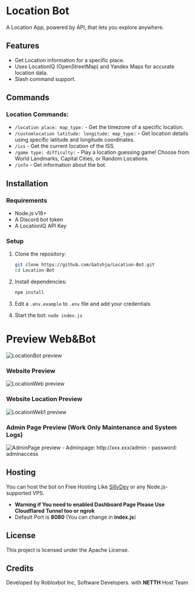 # Location Bot

A Location App, powered by API, that lets you explore anywhere.

## Features
- Get Location information for a specific place.
- Uses LocationIQ (OpenStreetMap) and Yandex Maps for accurate location data.
- Slash command support.

## Commands
### Location Commands:
- `/location place: map_type:` - Get the timezone of a specific location.
- `/customlocation latitude: longitude: map_type:` - Get location details using specific latitude and longitude coordinates.
- `/iss` - Get the current location of the ISS.
- `/game type: difficulty:` - Play a location guessing game! Choose from World Landmarks, Capital Cities, or Random Locations.
- `/info` - Get information about the bot.

## Installation
### Requirements
- Node.js v18+
- A Discord bot token
- A LocationIQ API Key

### Setup
1. Clone the repository:
   ```sh
   git clone https://github.com/Gatshja/Location-Bot.git
   cd Location-Bot
   ```
2. Install dependencies:
   ```sh
   npm install
   ```
3. Edit a `.env.example` to `.env` file and add your credentials

4. Start the bot:
   ```node index.js```
   

# Preview Web&Bot
<img src="https://files.catbox.moe/fqlgub.png" alt="LocationBot preview">

### Website Preview
<img src="https://files.catbox.moe/ywhxr0.png" alt="LocationWeb preview">

### Website Location Preview
<img src="https://files.catbox.moe/7sggae.png" alt="LocationWeb1 preview">

### Admin Page Preview (Work Only Maintenance and System Logs)
<img src="https://files.catbox.moe/44lm12.png" alt="AdminPage preview">
- Adminpage: http://xxx.xxx/admin
- password: adminaccess

## Hosting
You can host the bot on Free Hosting Like [SillyDev](https://sillydev.co.uk) or any Node.js-supported VPS.
- **Warning if You need to enabled Dashboard Page Please Use Cloudflared Tunnel too or ngrok**
- Default Port is **8080** (You can change in **index.js**)

## License
This project is licensed under the Apache License.

## Credits
Developed by Robloxbot Inc, Software Developers. with **NETTH** Host Team
